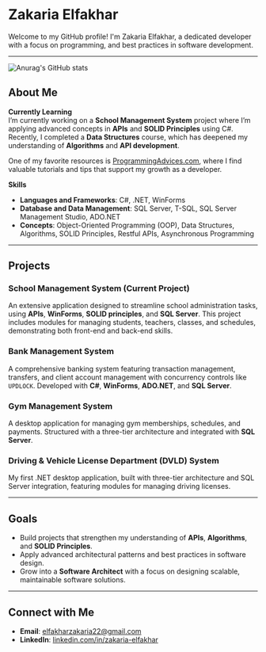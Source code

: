 # Zakaria Elfakhar

Welcome to my GitHub profile! I'm Zakaria Elfakhar, a dedicated developer with a focus on programming, and best practices in software development.

---

![Anurag's GitHub stats](https://github-readme-stats.vercel.app/api?username=ZakaDev22&show_icons=true&theme=radical)

## About Me

**Currently Learning**  
I’m currently working on a **School Management System** project where I’m applying advanced concepts in **APIs** and **SOLID Principles** using C#. Recently, I completed a **Data Structures** course, which has deepened my understanding of **Algorithms** and **API development**.

One of my favorite resources is [ProgrammingAdvices.com](https://programmingadvices.com), where I find valuable tutorials and tips that support my growth as a developer.

**Skills**  
- **Languages and Frameworks**: C#, .NET, WinForms
- **Database and Data Management**: SQL Server, T-SQL, SQL Server Management Studio, ADO.NET
- **Concepts**: Object-Oriented Programming (OOP), Data Structures, Algorithms, SOLID Principles, Restful APIs, Asynchronous Programming

---

## Projects

### School Management System (Current Project)
An extensive application designed to streamline school administration tasks, using **APIs**, **WinForms**, **SOLID principles**, and **SQL Server**. This project includes modules for managing students, teachers, classes, and schedules, demonstrating both front-end and back-end skills.

### Bank Management System
A comprehensive banking system featuring transaction management, transfers, and client account management with concurrency controls like `UPDLOCK`. Developed with **C#**, **WinForms**, **ADO.NET**, and **SQL Server**.

### Gym Management System
A desktop application for managing gym memberships, schedules, and payments. Structured with a three-tier architecture and integrated with **SQL Server**.

### Driving & Vehicle License Department (DVLD) System
My first .NET desktop application, built with three-tier architecture and SQL Server integration, featuring modules for managing driving licenses.

---

## Goals

- Build projects that strengthen my understanding of **APIs**, **Algorithms**, and **SOLID Principles**.
- Apply advanced architectural patterns and best practices in software design.
- Grow into a **Software Architect** with a focus on designing scalable, maintainable software solutions.

---

## Connect with Me

- **Email**: [elfakharzakaria22@gmail.com](mailto:elfakharzakaria22@gmail.com)
- **LinkedIn**: [linkedin.com/in/zakaria-elfakhar](https://linkedin.com/in/zakaria-elfakhar)
